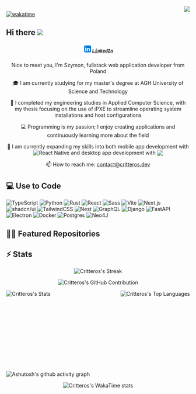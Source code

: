 <img align="right" src="https://visitor-badge.laobi.icu/badge?page_id=Critteros.Critteros">

[![wakatime](https://wakatime.com/badge/user/9ee7764e-0bfd-49ec-8ea8-4b7c458ba670.svg)](https://wakatime.com/@9ee7764e-0bfd-49ec-8ea8-4b7c458ba670)
                
## Hi there <img src="https://media.giphy.com/media/hvRJCLFzcasrR4ia7z/giphy.gif" width="25px"></a>

<h5 align="center">
  <code><a href="https://www.linkedin.com/in/szymon-kozio%C5%82/" title="LinkedIn Profile"><img style="vertical-align:text-bottom" width="25" src="assets/linkedin.svg">LinkedIn</a></code>
</h5>
<div align="center">
    <p>Nice to meet you, I'm Szymon, fullstack web application developer from Poland</p>
    <p>🎓 I am currently studying for my master's degree at AGH University of Science and Technology </p>
    <p>📜 I completed my engineering studies in Applied Computer Science, with my thesis focusing on the use of iPXE to streamline operating system installations and host configurations</p>
    <p>💻 Programming is my passion; I enjoy creating applications and continuously learning more about the field</p>
    <p>🌱 I am currently expanding my skills into both mobile app development with <img style="vertical-align:text-bottom" src="https://img.shields.io/badge/-React%20Native-black?style=flat-square&logo=react" alt="React Native" /> and desktop app development with <img style="vertical-align:text-bottom" src="https://img.shields.io/badge/-Tauri-black?style=flat-square&logo=tauri"/></p>
    <p>📫 How to reach me: <a href="mailto: contact@critteros.dev">contact@critteros.dev</a></p>
</div>

## 💻 Use to Code

![TypeScript](https://img.shields.io/badge/TypeScript-3178C6?style=for-the-badge&logo=typescript&logoColor=fff)
![Python](https://img.shields.io/badge/Python-3776AB?style=for-the-badge&logo=python&logoColor=fff)
![Rust](https://img.shields.io/badge/Rust-%23000000.svg?e&style=for-the-badge&logo=rust&logoColor=white)
![React](https://img.shields.io/badge/React-%2320232a.svg?style=for-the-badge&logo=react&logoColor=%2361DAFB)
![Sass](https://img.shields.io/badge/Sass-C69?style=for-the-badge&logo=sass&logoColor=fff)
![Vite](https://img.shields.io/badge/Vite-646CFF?style=for-the-badge&logo=vite&logoColor=fff)
![Next.js](https://img.shields.io/badge/next.js-000000?style=for-the-badge&logo=nextdotjs&logoColor=white)
![shadcn/ui](https://img.shields.io/badge/shadcn%2Fui-000?style=for-the-badge&logo=shadcnui&logoColor=fff)
![TailwindCSS](https://img.shields.io/badge/Tailwind%20CSS-%2338B2AC.svg?style=for-the-badge&logo=tailwind-css&logoColor=white)
![Nest](https://img.shields.io/badge/Nest.js-%23E0234E.svg?style=for-the-badge&logo=nestjs&logoColor=white)
![GraphQL](https://img.shields.io/badge/GraphQL-%23E10098.svg?style=for-the-badge&logo=graphql&logoColor=white)
![Django](https://img.shields.io/badge/Django-%23092E20.svg?style=for-the-badge&logo=django&logoColor=white)
![FastAPI](https://img.shields.io/badge/FastAPI-009485.svg?style=for-the-badge&logo=fastapi&logoColor=white)
![Electron](https://img.shields.io/badge/Electron-2B2E3A?style=for-the-badge&logo=electron&logoColor=fff)
![Docker](https://img.shields.io/badge/Docker-2496ED?style=for-the-badge&logo=docker&logoColor=fff)
![Postgres](https://img.shields.io/badge/Postgres-%23316192.svg?style=for-the-badge&logo=postgresql&logoColor=white)
![Neo4J](https://img.shields.io/badge/Neo4j-008CC1?style=for-the-badge&logo=neo4j&logoColor=white)

## 👨‍💻 Featured Repositories


## ⚡ Stats

<p align="center">
    <img src="https://github-readme-streak-stats.herokuapp.com/?user=Critteros&theme=nightowl&hide_border=true" alt="Critteros's Streak">
</p>

<p align="center">
    <img src="https://github-profile-summary-cards.vercel.app/api/cards/profile-details?username=Critteros&theme=nightowl" alt="Critteros's GitHub Contribution">
</p>

<div style="display: flex; flex-direction: row; justify-content: space-between; margin-bottom: 20px;">
    <img src="https://github-readme-stats.vercel.app/api?username=Critteros&theme=nightowl&show_icons=true&hide_border=true&count_private=true" height="200px" alt="Critteros's Stats">
    <img src="https://github-readme-stats.vercel.app/api/top-langs/?username=Critteros&theme=nightowl&show_icons=true&hide_border=true&layout=compact&hide=jupyter%20notebook" height="200px" alt="Critteros's Top Languages">
</div>


![Ashutosh's github activity graph](https://github-readme-activity-graph.vercel.app/graph?username=Critteros&bg_color=011627&color=7edbc9&line=c792ea&point=ffea95&area=true&hide_border=true)

<p align="center" >
    <img src="https://github-readme-stats.vercel.app/api/wakatime?username=Critteros&theme=nightowl&layout=compact&langs_count=30" style="width: 70%;" alt="Critteros's WakaTime stats">
</p>